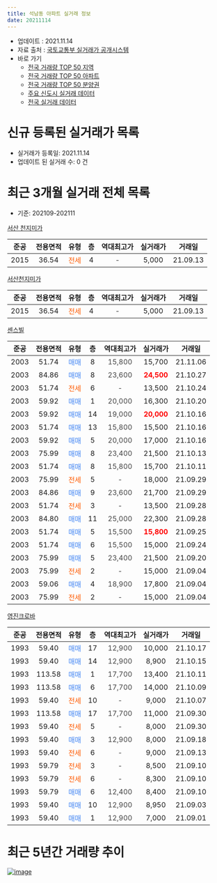 ```yaml
---
title: 석남동 아파트 실거래 정보
date: 20211114
---
```


* 업데이트 : 2021.11.14
* 자료 출처 : [국토교통부 실거래가 공개시스템](http://rt.molit.go.kr)
* 바로 가기
    * [전국 거래량 TOP 50 지역](https://apt-info.github.io/apt-trade-info/tr)
    * [전국 거래량 TOP 50 아파트](https://apt-info.github.io/apt-trade-info/ta)
    * [전국 거래량 TOP 50 분양권](https://apt-info.github.io/apt-trade-info/tb)
    * [주요 신도시 실거래 데이터](https://apt-info.github.io/apt-trade-info/newtown)
    * [전국 실거래 데이터](https://apt-info.github.io/apt-trade-info/all)



<script async src="https://pagead2.googlesyndication.com/pagead/js/adsbygoogle.js"></script>
<!-- 기본광고 -->
<ins class="adsbygoogle"
     style="display:block"
     data-ad-client="ca-pub-1142216861245946"
     data-ad-slot="4805727019"
     data-ad-format="auto"
     data-full-width-responsive="true"></ins>
<script>
     (adsbygoogle = window.adsbygoogle || []).push({});
</script>


# 신규 등록된 실거래가 목록

* 실거래가 등록일: 2021.11.14
* 업데이트 된 실거래 수: 0 건




<script async src="https://pagead2.googlesyndication.com/pagead/js/adsbygoogle.js"></script>
<!-- 기본광고 -->
<ins class="adsbygoogle"
     style="display:block"
     data-ad-client="ca-pub-1142216861245946"
     data-ad-slot="4805727019"
     data-ad-format="auto"
     data-full-width-responsive="true"></ins>
<script>
     (adsbygoogle = window.adsbygoogle || []).push({});
</script>


# 최근 3개월 실거래 전체 목록
* 기준: 202109-202111


[서산 천지미가](https://search.naver.com/search.naver?query=%EC%84%9C%EC%82%B0+%EC%B2%9C%EC%A7%80%EB%AF%B8%EA%B0%80)

|준공|전용면적|유형|층|역대최고가|실거래가|거래일|
|:---:|:---:|:---:|:---:|:---:|:---:|:---:|
|2015|36.54|<span style="color:#FF5A00">전세</span>|4|<span style="color:#444444">-</span>|5,000|21.09.13|

[서산천지미가](https://search.naver.com/search.naver?query=%EC%84%9C%EC%82%B0%EC%B2%9C%EC%A7%80%EB%AF%B8%EA%B0%80)

|준공|전용면적|유형|층|역대최고가|실거래가|거래일|
|:---:|:---:|:---:|:---:|:---:|:---:|:---:|
|2015|36.54|<span style="color:#FF5A00">전세</span>|4|<span style="color:#444444">-</span>|5,000|21.09.13|

[센스빌](https://search.naver.com/search.naver?query=%EC%84%BC%EC%8A%A4%EB%B9%8C)

|준공|전용면적|유형|층|역대최고가|실거래가|거래일|
|:---:|:---:|:---:|:---:|:---:|:---:|:---:|
|2003|51.74|<span style="color:#4285F3">매매</span>|8|<span style="color:#444444">15,800</span>|15,700|21.11.06|
|2003|84.86|<span style="color:#4285F3">매매</span>|8|<span style="color:#444444">23,600</span>|<b><span style="color:#FF0000">24,500</span></b>|21.10.27|
|2003|51.74|<span style="color:#FF5A00">전세</span>|6|<span style="color:#444444">-</span>|13,500|21.10.24|
|2003|59.92|<span style="color:#4285F3">매매</span>|1|<span style="color:#444444">20,000</span>|16,300|21.10.20|
|2003|59.92|<span style="color:#4285F3">매매</span>|14|<span style="color:#444444">19,000</span>|<b><span style="color:#FF0000">20,000</span></b>|21.10.16|
|2003|51.74|<span style="color:#4285F3">매매</span>|13|<span style="color:#444444">15,800</span>|15,500|21.10.16|
|2003|59.92|<span style="color:#4285F3">매매</span>|5|<span style="color:#444444">20,000</span>|17,000|21.10.16|
|2003|75.99|<span style="color:#4285F3">매매</span>|8|<span style="color:#444444">23,400</span>|21,500|21.10.13|
|2003|51.74|<span style="color:#4285F3">매매</span>|8|<span style="color:#444444">15,800</span>|15,700|21.10.11|
|2003|75.99|<span style="color:#FF5A00">전세</span>|5|<span style="color:#444444">-</span>|18,000|21.09.29|
|2003|84.86|<span style="color:#4285F3">매매</span>|9|<span style="color:#444444">23,600</span>|21,700|21.09.29|
|2003|51.74|<span style="color:#FF5A00">전세</span>|3|<span style="color:#444444">-</span>|13,500|21.09.28|
|2003|84.80|<span style="color:#4285F3">매매</span>|11|<span style="color:#444444">25,000</span>|22,300|21.09.28|
|2003|51.74|<span style="color:#4285F3">매매</span>|5|<span style="color:#444444">15,500</span>|<b><span style="color:#FF0000">15,800</span></b>|21.09.25|
|2003|51.74|<span style="color:#4285F3">매매</span>|6|<span style="color:#444444">15,500</span>|15,000|21.09.24|
|2003|75.99|<span style="color:#4285F3">매매</span>|5|<span style="color:#444444">23,400</span>|21,500|21.09.20|
|2003|75.99|<span style="color:#FF5A00">전세</span>|2|<span style="color:#444444">-</span>|15,000|21.09.04|
|2003|59.06|<span style="color:#4285F3">매매</span>|4|<span style="color:#444444">18,900</span>|17,800|21.09.04|
|2003|75.99|<span style="color:#FF5A00">전세</span>|2|<span style="color:#444444">-</span>|15,000|21.09.04|

[영진크로바](https://search.naver.com/search.naver?query=%EC%98%81%EC%A7%84%ED%81%AC%EB%A1%9C%EB%B0%94)

|준공|전용면적|유형|층|역대최고가|실거래가|거래일|
|:---:|:---:|:---:|:---:|:---:|:---:|:---:|
|1993|59.40|<span style="color:#4285F3">매매</span>|17|<span style="color:#444444">12,900</span>|10,000|21.10.17|
|1993|59.40|<span style="color:#4285F3">매매</span>|14|<span style="color:#444444">12,900</span>|8,900|21.10.15|
|1993|113.58|<span style="color:#4285F3">매매</span>|1|<span style="color:#444444">17,700</span>|13,400|21.10.11|
|1993|113.58|<span style="color:#4285F3">매매</span>|6|<span style="color:#444444">17,700</span>|14,000|21.10.09|
|1993|59.40|<span style="color:#FF5A00">전세</span>|10|<span style="color:#444444">-</span>|9,000|21.10.07|
|1993|113.58|<span style="color:#4285F3">매매</span>|17|<span style="color:#444444">17,700</span>|11,000|21.09.30|
|1993|59.40|<span style="color:#FF5A00">전세</span>|5|<span style="color:#444444">-</span>|8,000|21.09.30|
|1993|59.40|<span style="color:#4285F3">매매</span>|3|<span style="color:#444444">12,900</span>|8,000|21.09.18|
|1993|59.40|<span style="color:#FF5A00">전세</span>|6|<span style="color:#444444">-</span>|9,000|21.09.13|
|1993|59.79|<span style="color:#FF5A00">전세</span>|3|<span style="color:#444444">-</span>|8,500|21.09.10|
|1993|59.79|<span style="color:#FF5A00">전세</span>|6|<span style="color:#444444">-</span>|8,300|21.09.10|
|1993|59.79|<span style="color:#4285F3">매매</span>|6|<span style="color:#444444">12,400</span>|8,400|21.09.10|
|1993|59.40|<span style="color:#4285F3">매매</span>|10|<span style="color:#444444">12,900</span>|8,950|21.09.03|
|1993|59.40|<span style="color:#4285F3">매매</span>|1|<span style="color:#444444">12,900</span>|7,000|21.09.01|



<script async src="https://pagead2.googlesyndication.com/pagead/js/adsbygoogle.js"></script>
<!-- 기본광고 -->
<ins class="adsbygoogle"
     style="display:block"
     data-ad-client="ca-pub-1142216861245946"
     data-ad-slot="4805727019"
     data-ad-format="auto"
     data-full-width-responsive="true"></ins>
<script>
     (adsbygoogle = window.adsbygoogle || []).push({});
</script>


# 최근 5년간 거래량 추이


<div style="width:100%;">
    <canvas id="deal_progress" height="200"></canvas>
</div>

<script>
new Chart(document.getElementById("deal_progress"), {
    type: 'line',
    data: {
        labels: ['16.01','16.02','16.03','16.04','16.05','16.06','16.07','16.08','16.09','16.10','16.11','16.12','17.01','17.02','17.03','17.04','17.05','17.06','17.07','17.08','17.09','17.10','17.11','17.12','18.01','18.02','18.03','18.04','18.05','18.06','18.07','18.08','18.09','18.10','18.11','18.12','19.01','19.02','19.03','19.04','19.05','19.06','19.07','19.08','19.09','19.10','19.11','19.12','20.01','20.02','20.03','20.04','20.05','20.06','20.07','20.08','20.09','20.10','20.11','20.12','21.01','21.02','21.03','21.04','21.05','21.06','21.07','21.08','21.09','21.10','21.11'],
        datasets: [{
            label: '매매/분양권',
            data: [28,9,6,9,11,15,13,9,13,12,11,10,5,15,12,5,11,15,11,8,9,6,5,4,9,5,8,13,14,8,4,3,3,10,7,3,6,8,9,8,8,10,8,9,5,4,6,8,3,9,6,4,5,10,15,7,8,5,16,23,25,17,13,30,23,20,18,17,11,11,1],
            borderColor: "rgba(66, 133, 243, 1)",
            backgroundColor: "rgba(66, 133, 243, 0.05)",
            borderWidth: 1,
            pointRadius: 0,
            fill: false,
            lineTension: 0
        },{
            label: '전/월세',
            data: [15,6,2,10,7,6,5,4,6,5,5,4,9,2,10,3,5,5,5,2,3,8,4,2,4,4,5,5,5,3,3,5,3,3,8,5,12,9,9,10,6,5,3,8,5,4,3,5,4,5,6,3,5,9,4,3,4,5,3,5,10,10,10,9,14,10,10,6,10,2,0],
            borderColor: "rgba(255, 90, 0, 1)",
            backgroundColor: "rgba(255, 90, 0, 0.05)",
            borderWidth: 1,
            pointRadius: 0,
            fill: false,
            lineTension: 0
        },{
            label: '합계',
            data: [43,15,8,19,18,21,18,13,19,17,16,14,14,17,22,8,16,20,16,10,12,14,9,6,13,9,13,18,19,11,7,8,6,13,15,8,18,17,18,18,14,15,11,17,10,8,9,13,7,14,12,7,10,19,19,10,12,10,19,28,35,27,23,39,37,30,28,23,21,13,1],
            borderColor: "rgba(0, 0, 0, 1)",
            backgroundColor: "rgba(0, 0, 0, 0.03)",
            borderWidth: 0.1,
            pointRadius: 0,
            fill: true,
            lineTension: 0
        }
        ]
    },
    options: {
        responsive: true,
        title: {
            display: false
        },
        tooltips: {
            mode: 'index',
            intersect: false
        },
        hover: {
            mode: 'nearest',
            intersect: true
        },
        scales: {
            xAxes: [{
                display: true,
                scaleLabel: {
                    display: true,
                    labelString: '년/월'
                }
            }],
            yAxes: [{
                display: true,
                ticks: {
                    suggestedMin: 0,
                },
                scaleLabel: {
                    display: true,
                    labelString: '실거래 수'
                }
            }]
        }
    }
});

</script>


[![image](https://apt-info.github.io/images/2020-01-03-apt-trade-info/1024x500.png)](https://play.google.com/store/apps/details?id=com.aptinfo.apttradeinfo)

